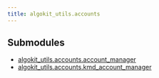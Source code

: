 ```yaml
---
title: algokit_utils.accounts
---
```

## Submodules

* [algokit_utils.accounts.account_manager]()
* [algokit_utils.accounts.kmd_account_manager]()